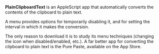 **PlainClipboardText** is an AppleScript app that automatically converts the contents of the clipboard to plain text.

A menu provides options for temporarily disabling it, and for setting the interval in which it makes the conversion.

The only reason to download it is to study its menu techniques (changing the icon when disabled/enabled, etc.).
A far better app for converting the clipboard to plain text is the Pure Paste, available on the App Store.
